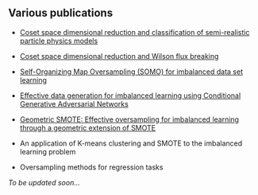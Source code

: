 ## Various publications

- [Coset space dimensional reduction and classification of semi-realistic particle physics models](http://onlinelibrary.wiley.com/doi/10.1002/prop.200710515/abstract)

- [Coset space dimensional reduction and Wilson flux breaking](https://link.springer.com/article/10.1140/epjc/s10052-008-0822-0)

- [Self-Organizing Map Oversampling (SOMO) for imbalanced data set learning](https://github.com/gdouzas/publications/tree/master/SOMO)

- [Effective data generation for imbalanced learning using Conditional Generative Adversarial Networks]()

- [Geometric SMOTE: Effective oversampling for imbalanced learning through a geometric extension of SMOTE](https://github.com/gdouzas/publications/tree/master/G-SMOTE)

- An application of K-means clustering and SMOTE to the imbalanced learning problem

- Oversampling methods for regression tasks

*To be updated soon...*